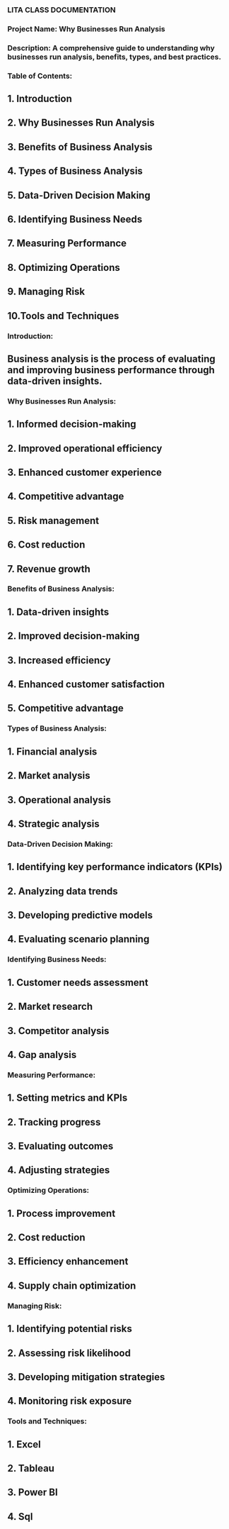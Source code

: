 
###  LITA CLASS DOCUMENTATION

###  Project Name:  Why Businesses Run Analysis


###  Description: A comprehensive guide to understanding why businesses run analysis, benefits, types, and best practices.


###  Table of Contents:


## 1. Introduction
## 2. Why Businesses Run Analysis
## 3. Benefits of Business Analysis
## 4. Types of Business Analysis
## 5. Data-Driven Decision Making
## 6. Identifying Business Needs
## 7. Measuring Performance
## 8. Optimizing Operations
## 9. Managing Risk 
## 10.Tools and Techniques


### Introduction:


## Business analysis is the process of evaluating and improving business performance through data-driven insights.


### Why Businesses Run Analysis:


## 1. Informed decision-making
## 2. Improved operational efficiency
## 3. Enhanced customer experience
## 4. Competitive advantage
## 5. Risk management
## 6. Cost reduction
## 7. Revenue growth


### Benefits of Business Analysis:


## 1. Data-driven insights
## 2. Improved decision-making
## 3. Increased efficiency
## 4. Enhanced customer satisfaction
## 5. Competitive advantage


 ### Types of Business Analysis:


## 1. Financial analysis
## 2. Market analysis
## 3. Operational analysis
## 4. Strategic analysis



### Data-Driven Decision Making:


## 1. Identifying key performance indicators (KPIs)
## 2. Analyzing data trends
## 3. Developing predictive models
## 4. Evaluating scenario planning


### Identifying Business Needs:


## 1. Customer needs assessment
## 2. Market research
## 3. Competitor analysis
## 4. Gap analysis


### Measuring Performance:


## 1. Setting metrics and KPIs
## 2. Tracking progress
## 3. Evaluating outcomes
## 4. Adjusting strategies


### Optimizing Operations:


## 1. Process improvement
## 2. Cost reduction
## 3. Efficiency enhancement
## 4. Supply chain optimization

 ### Managing Risk:


## 1. Identifying potential risks
## 2. Assessing risk likelihood
## 3. Developing mitigation strategies
## 4. Monitoring risk exposure

### Tools and Techniques:


## 1. Excel
## 2. Tableau
## 3. Power BI
## 4. Sql
